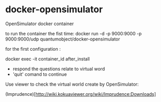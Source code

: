 docker-opensimulator
====================

OpenSimulator docker container 

to run the container the fist time:
 docker run -d -p 9000:9000 -p 9000:9000/udp quantumobject/docker-opensimulator
 
for the first configuration :

docker exec -it container_id after_install
- respond the questions relate to virtual word 
- 'quit' comand to continue


Use viewer to check the virtual world create by OpenSimulator:

(Imprudence)[http://wiki.kokuaviewer.org/wiki/Imprudence:Downloads]

